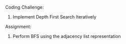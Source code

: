 Coding Challenge:

1) Implement Depth First Search Iteratively

Assignment:

1) Perform BFS using the adjacency list representation

